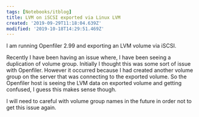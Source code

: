 ```yaml
---
tags: [Notebooks/itblog]
title: LVM on iSCSI exported via Linux LVM
created: '2019-09-29T11:18:04.639Z'
modified: '2019-10-18T14:29:51.469Z'
---
```


I am running Openfiler 2.99 and exporting an LVM volume via iSCSI.

Recently I have been having an issue where, I have been seeing a duplication of volume group. Initially I thought this was some sort of issue with Openfiler. However it occurred because I had created another volume group on the server that was connecting to the exported volume. So the Openfiler host is seeing the LVM data on exported volume and getting confused, I guess this makes sense though.

I will need to careful with volume group names in the future in order not to get this issue again.
